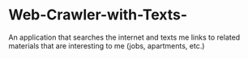 # Web-Crawler-with-Texts-
An application that searches the internet and texts me links to related materials that are interesting to me (jobs, apartments, etc.)
